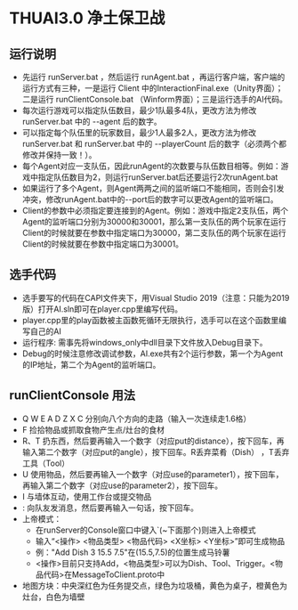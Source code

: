 # THUAI3.0 净土保卫战

## 运行说明

- 先运行 runServer.bat ，然后运行 runAgent.bat ，再运行客户端，客户端的运行方式有三种，一是运行 Client 中的InteractionFinal.exe（Unity界面）；二是运行 runClientConsole.bat （Winform界面）；三是运行选手的AI代码。
- 每次运行游戏可以指定队伍数目，最少1队最多4队，更改方法为修改 runServer.bat 中的 --agent 后的数字。
- 可以指定每个队伍里的玩家数目，最少1人最多2人，更改方法为修改 runServer.bat 和 runServer.bat 中的 --playerCount 后的数字（必须两个都修改并保持一致！）。
- 每个Agent对应一支队伍，因此runAgent的次数要与队伍数目相等。例如：游戏中指定队伍数目为2，则运行runServer.bat后还要运行2次runAgent.bat
- 如果运行了多个Agent，则Agent两两之间的监听端口不能相同，否则会引发冲突，修改runAgent.bat中的--port后的数字可以更改Agent的监听端口。
- Client的参数中必须指定要连接到的Agent。例如：游戏中指定2支队伍，两个Agent的监听端口分别为30000和30001，那么第一支队伍的两个玩家在运行Client的时候就要在参数中指定端口为30000，第二支队伍的两个玩家在运行Client的时候就要在参数中指定端口为30001。

## 选手代码

- 选手要写的代码在CAPI文件夹下，用Visual Studio 2019（注意：只能为2019版）打开AI.sln即可在player.cpp里编写代码。
- player.cpp里的play函数被主函数死循环无限执行，选手可以在这个函数里编写自己的AI
- 运行程序: 需事先将windows_only中dll目录下文件放入Debug目录下。
- Debug的时候注意修改调试参数，AI.exe共有2个运行参数，第一个为Agent的IP地址，第二个为Agent的监听端口。

## runClientConsole 用法

- Q W E A D Z X C 分别向八个方向的走路（输入一次连续走1.6格）
- F 捡拾物品或抓取食物产生点/灶台的食材
- R、T 扔东西，然后要再输入一个数字（对应put的distance），按下回车，再输入第二个数字（对应put的angle），按下回车。R丢弃菜肴（Dish） ，T丢弃工具（Tool）
- U 使用物品，然后要再输入一个数字（对应use的parameter1），按下回车，再输入第二个数字（对应use的parameter2），按下回车。
- I 与墙体互动，使用工作台或提交物品
- : 向队友发消息，然后要再输入一句话，按下回车。
- 上帝模式：
  - 在runServer的Console窗口中键入`(~下面那个)则进入上帝模式
  - 输入“<操作> <物品类型> <物品代码> <X坐标> <Y坐标>”即可生成物品
  - 例："Add Dish 3 15.5 7.5"在(15.5,7.5)的位置生成马铃薯
  - <操作>目前只支持Add，<物品类型>可以为Dish、Tool、Trigger。<物品代码>在MessageToClient.proto中
- 地图方块：中央深红色为任务提交点，绿色为垃圾桶，黄色为桌子，橙黄色为灶台，白色为墙壁
